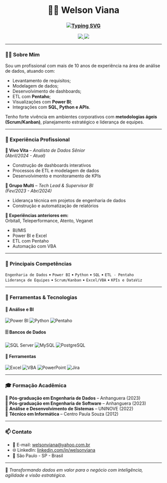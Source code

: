 <h1 align="center">
  👨‍💻 Welson Viana
</h1>

<h3 align="center">
  <a href="https://git.io/typing-svg"><img src="https://readme-typing-svg.demolab.com?font=Fira+Code&pause=1000&width=435&lines=Analista+de+Dados+S%C3%AAnior;Tech+Leader;Pentaho+%7C+Python+%7C+SQL+%7C+Power+BI" alt="Typing SVG" /></a>
</h3>

<p align="center">
  <a href="https://www.linkedin.com/in/welsonviana/" target="_blank">
    <img src="https://img.shields.io/badge/LinkedIn-0077B5?style=for-the-badge&logo=linkedin&logoColor=white" />
  </a>
  <a href="mailto:welsonviana@gmail.com">
    <img src="https://img.shields.io/badge/E--mail-welsonviana%40gmail.com-blue?style=for-the-badge&logo=gmail&logoColor=white" />
  </a>
</p>



---

### 👨‍💼 Sobre Mim

Sou um profissional com mais de 10 anos de experiência na área de análise de dados, atuando com:
- Levantamento de requisitos;
- Modelagem de dados;
- Desenvolvimento de dashboards;
- ETL com **Pentaho**;
- Visualizações com **Power BI**;
- Integrações com **SQL, Python e APIs**.

Tenho forte vivência em ambientes corporativos com **metodologias ágeis (Scrum/Kanban)**, planejamento estratégico e liderança de equipes.

---

### 💼 Experiência Profissional

**📍 Vivo Vita** – *Analista de Dados Sênior*  
*(Abril/2024 - Atual)*  
- Construção de dashboards interativos  
- Processos de ETL e modelagem de dados  
- Desenvolvimento e monitoramento de KPIs  

**📍 Grupo Multi** – *Tech Lead & Supervisor BI*  
*(Fev/2023 - Abr/2024)*  
- Liderança técnica em projetos de engenharia de dados  
- Construção e automatização de relatórios  

**📍 Experiências anteriores em:**  
Orbitall, Teleperformance, Atento, Veganet  
- BI/MIS  
- Power BI e Excel  
- ETL com Pentaho  
- Automação com VBA

---

### 🎯 Principais Competências

`Engenharia de Dados` • `Power BI` • `Python` • `SQL` • `ETL - Pentaho`  
`Liderança de Equipes` • `Scrum/Kanban` • `Excel/VBA` • `KPIs e DataViz`

---

### 🔧 Ferramentas & Tecnologias

#### 🧠 Análise e BI  
![Power BI](https://img.shields.io/badge/-Power%20BI-F2C811?style=flat&logo=powerbi&logoColor=black)
![Python](https://img.shields.io/badge/-Python-3776AB?style=flat&logo=python&logoColor=white)
![Pentaho](https://img.shields.io/badge/-Pentaho-FF6600?style=flat)

#### 🗄️ Bancos de Dados  
![SQL Server](https://img.shields.io/badge/-SQL%20Server-CC2927?style=flat&logo=microsoftsqlserver&logoColor=white)
![MySQL](https://img.shields.io/badge/-MySQL-4479A1?style=flat&logo=mysql&logoColor=white)
![PostgreSQL](https://img.shields.io/badge/-PostgreSQL-336791?style=flat&logo=postgresql&logoColor=white)

#### 🧰 Ferramentas  
![Excel](https://img.shields.io/badge/-Excel-217346?style=flat&logo=microsoft-excel&logoColor=white)
![VBA](https://img.shields.io/badge/-VBA-BB92AC?style=flat)
![PowerPoint](https://img.shields.io/badge/-PowerPoint-B7472A?style=flat&logo=microsoft-powerpoint&logoColor=white)
![Jira](https://img.shields.io/badge/-Jira-0052CC?style=flat&logo=jira&logoColor=white)

---

### 🎓 Formação Acadêmica

📌 **Pós-graduação em Engenharia de Dados** – Anhanguera (2023)  
📌 **Pós-graduação em Engenharia de Software** – Anhanguera (2023)  
📌 **Análise e Desenvolvimento de Sistemas** – UNINOVE (2022)  
📌 **Técnico em Informática** – Centro Paula Souza (2012)

---

### 📫 Contato

- 📧 E-mail: [welsonviana@yahoo.com.br](mailto:welsonviana@gmail.com)  
- 🌐 LinkedIn: [linkedin.com/in/welsonviana](https://www.linkedin.com/in/welsonviana/)  
- 📍 São Paulo - SP - Brasil  

---

🧠 *Transformando dados em valor para o negócio com inteligência, agilidade e visão estratégica.*

